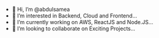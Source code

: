 - 👋 Hi, I’m @abdulsamea
- 👀 I’m interested in Backend, Cloud and Frontend...
- 🌱 I’m currently working on AWS, ReactJS and Node.JS...
- 💞️ I’m looking to collaborate on Exciting Projects...
<!---
abdulsamea/abdulsamea is a ✨ special ✨ repository because its `README.md` (this file) appears on your GitHub profile.
You can click the Preview link to take a look at your changes.
--->
